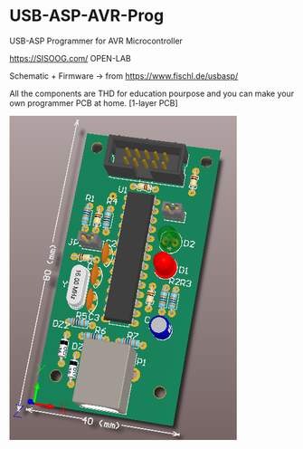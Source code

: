 # USB-ASP-AVR-Prog
USB-ASP Programmer for AVR Microcontroller

https://SISOOG.com/ OPEN-LAB

Schematic + Firmware ->  from https://www.fischl.de/usbasp/

All the components are THD for education pourpose and you can make your own programmer PCB at home. [1-layer PCB]

<img src="Altium_PCB_Proj/Pictures/3d_Top.PNG" alt="Alt text" title="Optional title">

